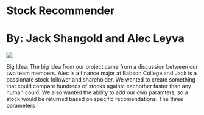 # Stock Recommender
# By: Jack Shangold and Alec Leyva

<img src = "https://i.insider.com/649afce86eb0a800194d541f?width=1136&format=jpeg">

Big Idea:
The big idea from our project came from a discussion between our two team members. Alec is a finance major at Babson College and Jack is a passionate stock follower and shareholder. We wanted to create something that could compare hundreds of stocks against eachother faster than any human could. We also wanted the ability to add our own paramters, so a stock would be returned based on specific recomendations. The three parameters
